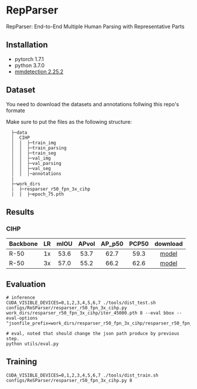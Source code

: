 # RepParser
RepParser: End-to-End Multiple Human Parsing with Representative Parts

## Installation
- pytorch 1.7.1
- python 3.7.0
- [mmdetection 2.25.2](https://mmdetection.readthedocs.io/en/latest/get_started.html#installation)

## Dataset
You need to download the datasets and annotations follwing this repo's formate


Make sure to put the files as the following structure:

```
  ├─data
  │  CIHP
  │  │  ├─train_img
  │  │  ├─train_parsing
  │  │  ├─train_seg
  │  │  ├─val_img
  │  │  ├─val_parsing
  │  │  ├─val_seg
  │  │  │─annotations
  |
  ├─work_dirs
  |  ├─resparser_r50_fpn_3x_cihp
  |  |  ├─epoch_75.pth
  ```

## Results

### CIHP

|  Backbone    |  LR  | mIOU | APvol | AP_p50 | PCP50 | download |
|--------------|:----:|:----:|:-----:|:------:|:-----:|:--------:|
|  R-50        |  1x  | 53.6 | 53.7  |  62.7  |  59.3 |[model](https://drive.google.com/file/d/1IkMpcTjqNtisBZ128AB4kqkTsnklU_04/view?usp=sharing) |
|  R-50        |  3x  | 57.0 | 55.2  |  66.2  |  62.6 |[model](https://drive.google.com/file/d/1D-R3e_76z_lP23A7W66U16v3C1DGlb9n/view?usp=sharing) |

## Evaluation
```
# inference
CUDA_VISIBLE_DEVICES=0,1,2,3,4,5,6,7 ./tools/dist_test.sh configs/ReSParser/resparser_r50_fpn_3x_cihp.py work_dirs/resparser_r50_fpn_3x_cihp/iter_45000.pth 8 --eval bbox --eval-options "jsonfile_prefix=work_dirs/resparser_r50_fpn_3x_cihp/resparser_r50_fpn_3x_cihp_val_result"

# eval, noted that should change the json path produce by previous step.
python utils/eval.py
```

## Training
```
CUDA_VISIBLE_DEVICES=0,1,2,3,4,5,6,7 ./tools/dist_train.sh configs/ReSParser/resparser_r50_fpn_3x_cihp.py 8
```
